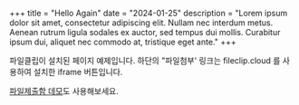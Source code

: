 +++
title = "Hello Again"
date = "2024-01-25"
description = "Lorem ipsum dolor sit amet, consectetur adipiscing elit. Nullam nec interdum metus. Aenean rutrum ligula sodales ex auctor, sed tempus dui mollis. Curabitur ipsum dui, aliquet nec commodo at, tristique eget ante."
+++

파일클립이 설치된 페이지 예제입니다. 
하단의 "파일첨부' 링크는 fileclip.cloud 를 사용하여 설치한 iframe 버튼입니다.

[파일제출함 데모](https://fileclip-cloud.github.io/hugo/posts/submitdemo/)도 사용해보세요. 

